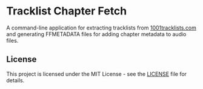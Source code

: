 # Tracklist Chapter Fetch

A command-line application for extracting tracklists from [1001tracklists.com](https://www.1001tracklists.com) and generating FFMETADATA files for adding chapter metadata to audio files.

## License

This project is licensed under the MIT License - see the [LICENSE](./LICENSE) file for details.
